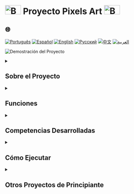 # <img src="https://cdn-icons-png.flaticon.com/128/5701/5701867.png" alt="Beginner Logo" width="52" height="30" /> Proyecto Pixels Art   <img src="https://cdn-icons-png.flaticon.com/128/5701/5701867.png" alt="Beginner Logo" width="52" height="30" />

## 🌐 
[![Português](https://img.shields.io/badge/Português-green)](https://github.com/SamuelRocha91/PixelsArt/blob/main/README.md) 
[![Español](https://img.shields.io/badge/Español-yellow)](https://github.com/SamuelRocha91/PixelsArt/blob/main/README_es.md) 
[![English](https://img.shields.io/badge/English-blue)](https://github.com/SamuelRocha91/PixelsArt/blob/main/README_en.md) 
[![Русский](https://img.shields.io/badge/Русский-lightgrey)](https://github.com/SamuelRocha91/PixelsArt/blob/main/README_ru.md) 
[![中文](https://img.shields.io/badge/中文-red)](https://github.com/SamuelRocha91/PixelsArt/blob/main/README_ch.md) 
[![العربية](https://img.shields.io/badge/العربية-orange)](https://github.com/SamuelRocha91/PixelsArt/blob/main/README_ar.md)

![Demostración del Proyecto](./gifs/paletadecores.gif)

<details>
  <summary><h2>Sobre el Proyecto</h2></summary>

  Este es un proyecto evaluativo desarrollado en el módulo de **Fundamentos** del curso de **Desarrollo Web de Trybe**. Explora conceptos esenciales de **JavaScript**, **CSS** y **HTML**, con un enfoque en la manipulación del **DOM** y el almacenamiento de datos en **Web Storage**.
  
  El objetivo del proyecto es crear una aplicación de arte en píxeles, donde el usuario pueda seleccionar colores de una paleta aleatoria y aplicarlos a una cuadrícula de cuadrados. La aplicación también permite almacenar los colores seleccionados y el tamaño de la cuadrícula, incluso después de que la página se recargue.
</details>

<details>
  <summary><h2>Funciones</h2></summary>

  - Seleccionar colores de una **paleta aleatoria**.
  - Aplicar colores a una **cuadrícula de píxeles**.
  - **Guardar** los colores y la configuración de la cuadrícula en el navegador (usando **Local Storage**).
  - **Redimensionar** el número de cuadrados de la cuadrícula.
  - **Limpiar** la cuadrícula, eliminando los colores aplicados.
</details>

<details>
  <summary><h2>Competencias Desarrolladas</h2></summary>

  Durante el desarrollo de este proyecto, se mejoraron las siguientes competencias:
  
  1. Manipulación de elementos en el **DOM**.
  2. Uso de **Web Storage** para la persistencia de datos.
  3. Aplicación de **lógica de programación** en un contexto práctico.
  4. Implementación de **estructuras de repetición**.
  5. Aplicación de **condicionales**.
  6. Modularización del código a través de **funciones**.
</details>

<details>
  <summary><h2>Cómo Ejecutar</h2></summary>

  1. Clona este repositorio:
     ```bash
     git clone https://github.com/SamuelRocha91/PixelsArt.git
     ```
  2. Navega hasta el directorio del proyecto:
     ```bash
     cd PixelsArt
     ```
  3. Abre el archivo `index.html` en tu navegador.
</details>

<details>
  <summary><h2>Otros Proyectos de Principiante</h2></summary>
  
  Aquí hay algunos otros proyectos que desarrollé durante el inicio de mi viaje como desarrollador:
  
  - 🖥️ [Conversor de binarios](https://github.com/SamuelRocha91/Bin2Dec/blob/main/README_es.md)
  - 🧮 [Calculadora](https://github.com/SamuelRocha91/calculator/blob/main/README_es.md)
  - 🪐 [Planetas de Star Wars](https://github.com/SamuelRocha91/javascriptStarWarsPlanets/blob/main/README_es.md)
  - 🦖 [Generador de Memes](https://github.com/SamuelRocha91/memeGenerator/blob/main/README_es.md)
  - 📝 [Lista de Tareas](https://github.com/SamuelRocha91/TodoList/blob/main/README_es.md)
</details>
